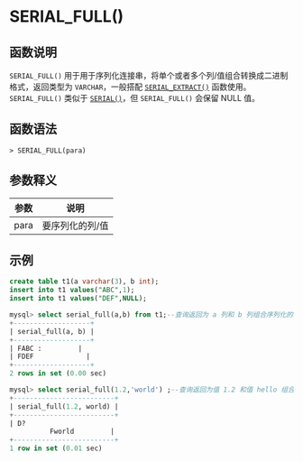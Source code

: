 # SERIAL_FULL()

## 函数说明

`SERIAL_FULL()` 用于用于序列化连接串，将单个或者多个列/值组合转换成二进制格式，返回类型为 `VARCHAR`，一般搭配 [`SERIAL_EXTRACT()`](../../../Functions-and-Operators/Other/serial_extract.md) 函数使用。`SERIAL_FULL()` 类似于 [`SERIAL()`](serial.md)，但 `SERIAL_FULL()` 会保留 NULL 值。

## 函数语法

```
> SERIAL_FULL(para)
```

## 参数释义

|  参数    | 说明  |
|  ----   | ----  |
|  para   | 要序列化的列/值|

## 示例

```sql
create table t1(a varchar(3), b int);
insert into t1 values("ABC",1);
insert into t1 values("DEF",NULL);

mysql> select serial_full(a,b) from t1;--查询返回为 a 列和 b 列组合序列化的结果，当有 NULL 值时保留 NULL 值
+-------------------+
| serial_full(a, b) |
+-------------------+
| FABC :         |
| FDEF             |
+-------------------+
2 rows in set (0.00 sec)

mysql> select serial_full(1.2,'world') ;--查询返回为值 1.2 和值 hello 组合序列化的结果
+-------------------------+
| serial_full(1.2, world) |
+-------------------------+
| D?      
          Fworld         |
+-------------------------+
1 row in set (0.01 sec)
```

